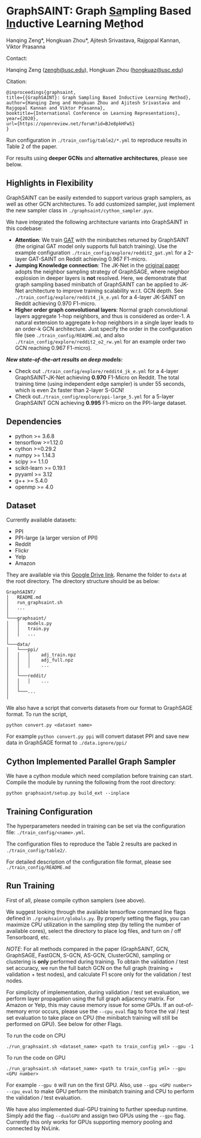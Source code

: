 # GraphSAINT: Graph <u>Sa</u>mpling Based <u>In</u>ductive Learning Me<u>t</u>hod

Hanqing Zeng*, Hongkuan Zhou*, Ajitesh Srivastava, Rajgopal Kannan, Viktor Prasanna

Contact: 

Hanqing Zeng (zengh@usc.edu), Hongkuan Zhou (hongkuaz@usc.edu)

Citation:

```
@inproceedings{graphsaint,
title={{GraphSAINT}: Graph Sampling Based Inductive Learning Method},
author={Hanqing Zeng and Hongkuan Zhou and Ajitesh Srivastava and Rajgopal Kannan and Viktor Prasanna},
booktitle={International Conference on Learning Representations},
year={2020},
url={https://openreview.net/forum?id=BJe8pkHFwS}
}
```

Run configuration in `./train_config/table2/*.yml` to reproduce results in Table 2 of the paper.

For results using **deeper GCNs** and **alternative architectures**, please see below. 

## Highlights in Flexibility

GraphSAINT can be easily extended to support various graph samplers, as well as other GCN architectures. 
To add customized sampler, just implement the new sampler class in `./graphsaint/cython_sampler.pyx`. 

We have integrated the following architecture variants into GraphSAINT in this codebase:

* **Attention**: We train [GAT](https://arxiv.org/abs/1710.10903) with the minibatches returned by GraphSAINT (the original GAT model only supports full batch training). Use the example configuration `./train_config/explore/reddit2_gat.yml` for a 2-layer GAT-SAINT on Reddit achieving 0.967 F1-micro.
* **Jumping Knowledge connection**: The JK-Net in the [original paper](https://arxiv.org/abs/1806.03536) adopts the neighbor sampling strategy of GraphSAGE, where neighbor explosion in deeper layers is **not** resolved. Here, we demonstrate that graph sampling based minibatch of GraphSAINT can be applied to JK-Net architecture to improve training scalability w.r.t. GCN depth. See `./train_config/explore/reddit4_jk_e.yml` for a 4-layer JK-SAINT on Reddit achieving 0.970 F1-micro.
* **Higher order graph convolutional layers**: Normal graph convolutional layers aggregate 1-hop neighbors, and thus is considered as order-1. A natural extension to aggregate k-hop neighbors in a single layer leads to an order-k GCN architecture. Just specify the order in the configuration file (see `./train_config/README.md`, and also `./train_config/explore/reddit2_o2_rw.yml` for an example order two GCN reaching 0.967 F1-micro). 

***New state-of-the-art results on deep models:***
* Check out `./train_config/explore/reddit4_jk_e.yml` for a 4-layer GraphSAINT-JK-Net achieving **0.970** F1-Micro on Reddit. The total training time (using independent edge sampler) is under 55 seconds, which is even 2x faster than 2-layer S-GCN!
* Check out`./train_config/explore/ppi-large_5.yml` for a 5-layer GraphSAINT GCN achieving **0.995** F1-micro on the PPI-large dataset. 

## Dependencies

* python >= 3.6.8
* tensorflow >=1.12.0
* cython >=0.29.2
* numpy >= 1.14.3
* scipy >= 1.1.0
* scikit-learn >= 0.19.1
* pyyaml >= 3.12
* g++ >= 5.4.0
* openmp >= 4.0

## Dataset

Currently available datasets:

* PPI
* PPI-large (a larger version of PPI)
* Reddit
* Flickr
* Yelp
* Amazon
  
They are available via this [Google Drive link](https://drive.google.com/open?id=1zycmmDES39zVlbVCYs88JTJ1Wm5FbfLz). Rename the folder to `data` at the root directory.  The directory structure should be as below:

```
GraphSAINT/
│   README.md
│   run_graphsaint.sh
│   ... 
│
└───graphsaint/
│   │   models.py
│   │   train.py
│   │   ...
│   
└───data/
│   └───ppi/
│   │   │    adj_train.npz
│   │   │    adj_full.npz
│   │   │    ...
│   │   
│   └───reddit/
│   │   │    ...
│   │
│   └───...
│
```

We also have a script that converts datasets from our format to GraphSAGE format. To run the script,

`python convert.py <dataset name>`

For example `python convert.py ppi` will convert dataset PPI and save new data in GraphSAGE format to `./data.ignore/ppi/`
  


## Cython Implemented Parallel Graph Sampler

We have a cython module which need compilation before training can start. Compile the module by running the following from the root directory:

`python graphsaint/setup.py build_ext --inplace`

## Training Configuration

The hyperparameters needed in training can be set via the configuration file: `./train_config/<name>.yml`.

The configuration files to reproduce the Table 2 results are packed in `./train_config/table2/`.

For detailed description of the configuration file format, please see `./train_config/README.md`

## Run Training

First of all, please compile cython samplers (see above). 

We suggest looking through the available tensorflow command line flags defined in `./graphsaint/globals.py`. By properly setting the flags, you can maximize CPU utilization in the sampling step (by telling the number of available cores), select the directory to place log files, and turn on / off Tensorboard, etc. 

*NOTE*: For all methods compared in the paper (GraphSAINT, GCN, GraphSAGE, FastGCN, S-GCN, AS-GCN, ClusterGCN), sampling or clustering is **only** performed during training. 
To obtain the validation / test set accuracy, we run the full batch GCN on the full graph (training + validation + test nodes), and calculate F1 score only for the validation / test nodes.


For simplicity of implementation, during validation / test set evaluation, we perform layer propagation using the full graph adjacency matrix. For Amazon or Yelp, this may cause memory issue for some GPUs. If an out-of-memory error occurs, please use the `--cpu_eval` flag to force the val / test set evaluation to take place on CPU (the minibatch training will still be performed on GPU). See below for other Flags. 

To run the code on CPU

`./run_graphsaint.sh <dataset_name> <path to train_config yml> --gpu -1`

To run the code on GPU

`./run_graphsaint.sh <dataset_name> <path to train_config yml> --gpu <GPU number>`

For example `--gpu 0` will run on the first GPU. Also, use `--gpu <GPU number> --cpu_eval` to make GPU perform the minibatch training and CPU to perform the validation / test evaluation. 

We have also implemented dual-GPU training to further speedup runtime. Simply add the flag `--dualGPU` and assign two GPUs using the `--gpu` flag. Currently this only works for GPUs supporting memory pooling and connected by NvLink.

